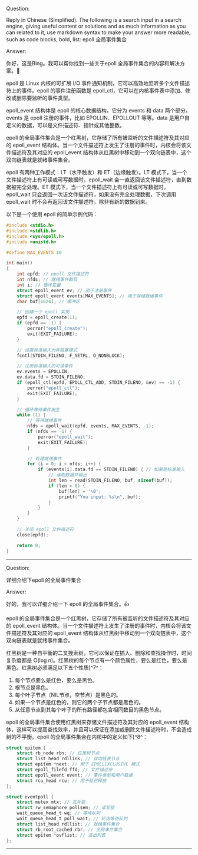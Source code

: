 Question:

Reply in Chinese (Simplified).
The following is a search input in a search engine, giving useful content or solutions and as much information as you can related to it, use markdown syntax to make your answer more readable, such as code blocks, bold, list:
epoll 全局事件集合

Answer:

你好，这是Bing。我可以帮你找到一些关于epoll 全局事件集合的内容和解决方案。👋

epoll 是 Linux 内核的可扩展 I/O 事件通知机制，它可以高效地监听多个文件描述符上的事件。epoll 的事件注册函数是 epoll_ctl，它可以在内核事件表中添加、修改或删除要监听的事件类型。

epoll_event 结构体是 epoll 的核心数据结构，它分为 events 和 data 两个部分。events 是 epoll 注册的事件，比如 EPOLLIN、EPOLLOUT 等等。data 是用户自定义的数据，可以是文件描述符、指针或其他整数。

epoll 的全局事件集合是一个红黑树，它存储了所有被监听的文件描述符及其对应的 epoll_event 结构体。当一个文件描述符上发生了注册的事件时，内核会将该文件描述符及其对应的 epoll_event 结构体从红黑树中移动到一个双向链表中，这个双向链表就是就绪事件集合。

epoll 有两种工作模式：LT（水平触发）和 ET（边缘触发）。LT 模式下，当一个文件描述符上有可读或可写数据时，epoll_wait 会一直返回该文件描述符，直到数据被完全处理。ET 模式下，当一个文件描述符上有可读或可写数据时，epoll_wait 只会返回一次该文件描述符，如果没有完全处理数据，下次调用 epoll_wait 时不会再返回该文件描述符，除非有新的数据到来。

以下是一个使用 epoll 的简单示例代码：

```c
#include <stdio.h>
#include <stdlib.h>
#include <sys/epoll.h>
#include <unistd.h>

#define MAX_EVENTS 10

int main()
{
    int epfd; // epoll 文件描述符
    int nfds; // 就绪事件数目
    int i; // 循环变量
    struct epoll_event ev; // 用于注册事件
    struct epoll_event events[MAX_EVENTS]; // 用于存储就绪事件
    char buf[1024]; // 缓冲区

    // 创建一个 epoll 实例
    epfd = epoll_create(1);
    if (epfd == -1) {
        perror("epoll_create");
        exit(EXIT_FAILURE);
    }

    // 设置标准输入为非阻塞模式
    fcntl(STDIN_FILENO, F_SETFL, O_NONBLOCK);

    // 注册标准输入的可读事件
    ev.events = EPOLLIN;
    ev.data.fd = STDIN_FILENO;
    if (epoll_ctl(epfd, EPOLL_CTL_ADD, STDIN_FILENO, &ev) == -1) {
        perror("epoll_ctl");
        exit(EXIT_FAILURE);
    }

    // 循环等待事件发生
    while (1) {
        // 等待就绪事件
        nfds = epoll_wait(epfd, events, MAX_EVENTS, -1);
        if (nfds == -1) {
            perror("epoll_wait");
            exit(EXIT_FAILURE);
        }

        // 处理就绪事件
        for (i = 0; i < nfds; i++) {
            if (events[i].data.fd == STDIN_FILENO) { // 如果是标准输入
                // 读取数据并输出
                int len = read(STDIN_FILENO, buf, sizeof(buf));
                if (len > 0) {
                    buf[len] = '\0';
                    printf("You input: %s\n", buf);
                }
            }
        }
    }

    // 关闭 epoll 文件描述符
    close(epfd);

    return 0;
}
```


<hr/>

Question:

详细介绍下epoll 的全局事件集合

Answer:

好的，我可以详细介绍一下 epoll 的全局事件集合。👍

epoll 的全局事件集合是一个红黑树，它存储了所有被监听的文件描述符及其对应的 epoll_event 结构体。当一个文件描述符上发生了注册的事件时，内核会将该文件描述符及其对应的 epoll_event 结构体从红黑树中移动到一个双向链表中，这个双向链表就是就绪事件集合。

红黑树是一种自平衡的二叉搜索树，它可以保证在插入、删除和查找操作时，时间复杂度都是 O(log n)。红黑树的每个节点有一个颜色属性，要么是红色，要么是黑色。红黑树必须满足以下五个性质[^7^：

1. 每个节点要么是红色，要么是黑色。
2. 根节点是黑色。
3. 每个叶子节点（NIL节点，空节点）是黑色的。
4. 如果一个节点是红色的，则它的两个子节点都是黑色的。
5. 从任意节点到其每个叶子的所有路径都包含相同数目的黑色节点。

epoll 的全局事件集合使用红黑树来存储文件描述符及其对应的 epoll_event 结构体，这样可以提高查找效率，并且可以保证在添加或删除文件描述符时，不会造成树的不平衡。epoll 的全局事件集合在内核中的定义如下[^8^：

```c
struct epitem {
    struct rb_node rbn; // 红黑树节点
    struct list_head rdllink; // 双向链表节点
    struct epitem *next; // 用于 EPOLLEXCLUSIVE 模式
    struct epoll_filefd ffd; // 文件描述符
    struct epoll_event event; // 事件类型和用户数据
    struct rcu_head rcu; // 用于延迟释放
};

struct eventpoll {
    struct mutex mtx; // 互斥锁
    struct rw_semaphore pollsem; // 读写锁
    wait_queue_head_t wq; // 等待队列
    wait_queue_head_t poll_wait; // 轮询等待队列
    struct list_head rdllist; // 就绪事件集合
    struct rb_root_cached rbr; // 全局事件集合
    struct epitem *ovflist; // 溢出列表
};
```


<hr/>

